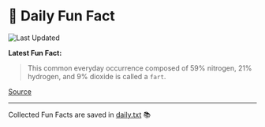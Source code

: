 # 🌟 Daily Fun Fact

![Last Updated](https://img.shields.io/badge/Last_Updated-2025_09_19-blue?style=flat-square)

**Latest Fun Fact:**

> This common everyday occurrence composed of 59% nitrogen, 21% hydrogen, and 9% dioxide is called a `fart`.

[Source](http://www.djtech.net/humor/useless_facts.htm)

---

Collected Fun Facts are saved in [daily.txt](daily.txt) 📚
